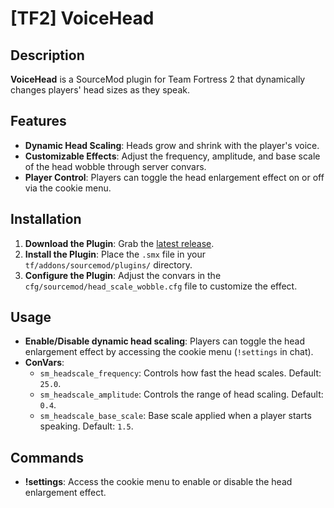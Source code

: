 # [TF2] VoiceHead

## Description
**VoiceHead** is a SourceMod plugin for Team Fortress 2 that dynamically changes players' head sizes as they speak.

## Features
- **Dynamic Head Scaling**: Heads grow and shrink with the player's voice.
- **Customizable Effects**: Adjust the frequency, amplitude, and base scale of the head wobble through server convars.
- **Player Control**: Players can toggle the head enlargement effect on or off via the cookie menu.

## Installation
1. **Download the Plugin**: Grab the [latest release](https://github.com/roxrosykid/TF2_VoiceHead/releases/latest). 
2. **Install the Plugin**: Place the `.smx` file in your `tf/addons/sourcemod/plugins/` directory.
3. **Configure the Plugin**: Adjust the convars in the `cfg/sourcemod/head_scale_wobble.cfg` file to customize the effect.

## Usage
- **Enable/Disable dynamic head scaling**: Players can toggle the head enlargement effect by accessing the cookie menu (`!settings` in chat).
- **ConVars**:
  - `sm_headscale_frequency`: Controls how fast the head scales. Default: `25.0`.
  - `sm_headscale_amplitude`: Controls the range of head scaling. Default: `0.4`.
  - `sm_headscale_base_scale`: Base scale applied when a player starts speaking. Default: `1.5`.

## Commands
- **!settings**: Access the cookie menu to enable or disable the head enlargement effect.
